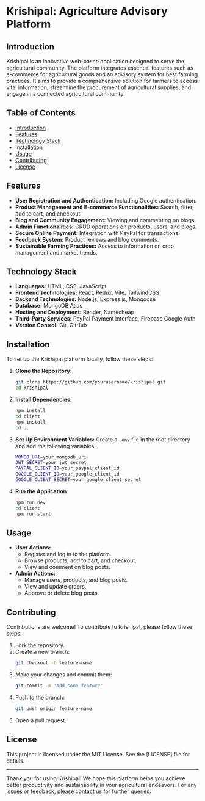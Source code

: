 # Krishipal: Agriculture Advisory Platform

## Introduction
Krishipal is an innovative web-based application designed to serve the agricultural community. The platform integrates essential features such as e-commerce for agricultural goods and an advisory system for best farming practices. It aims to provide a comprehensive solution for farmers to access vital information, streamline the procurement of agricultural supplies, and engage in a connected agricultural community.

## Table of Contents
- [Introduction](#introduction)
- [Features](#features)
- [Technology Stack](#technology-stack)
- [Installation](#installation)
- [Usage](#usage)
- [Contributing](#contributing)
- [License](#license)

## Features
- **User Registration and Authentication:** Including Google authentication.
- **Product Management and E-commerce Functionalities:** Search, filter, add to cart, and checkout.
- **Blog and Community Engagement:** Viewing and commenting on blogs.
- **Admin Functionalities:** CRUD operations on products, users, and blogs.
- **Secure Online Payment:** Integration with PayPal for transactions.
- **Feedback System:** Product reviews and blog comments.
- **Sustainable Farming Practices:** Access to information on crop management and market trends.

## Technology Stack
- **Languages:** HTML, CSS, JavaScript
- **Frontend Technologies:** React, Redux, Vite, TailwindCSS
- **Backend Technologies:** Node.js, Express.js, Mongoose
- **Database:** MongoDB Atlas
- **Hosting and Deployment:** Render, Namecheap
- **Third-Party Services:** PayPal Payment Interface, Firebase Google Auth
- **Version Control:** Git, GitHub

## Installation
To set up the Krishipal platform locally, follow these steps:

1. **Clone the Repository:**
    ```sh
    git clone https://github.com/yourusername/krishipal.git
    cd krishipal
    ```

2. **Install Dependencies:**
    ```sh
    npm install
    cd client
    npm install
    cd ..
    ```

3. **Set Up Environment Variables:**
    Create a `.env` file in the root directory and add the following variables:
    ```sh
    MONGO_URI=your_mongodb_uri
    JWT_SECRET=your_jwt_secret
    PAYPAL_CLIENT_ID=your_paypal_client_id
    GOOGLE_CLIENT_ID=your_google_client_id
    GOOGLE_CLIENT_SECRET=your_google_client_secret
    ```

4. **Run the Application:**
    ```sh
    npm run dev
    cd client
    npm run start
    ```

## Usage
- **User Actions:**
    - Register and log in to the platform.
    - Browse products, add to cart, and checkout.
    - View and comment on blog posts.
- **Admin Actions:**
    - Manage users, products, and blog posts.
    - View and update orders.
    - Approve or delete blog posts.

## Contributing
Contributions are welcome! To contribute to Krishipal, please follow these steps:

1. Fork the repository.
2. Create a new branch:
    ```sh
    git checkout -b feature-name
    ```
3. Make your changes and commit them:
    ```sh
    git commit -m 'Add some feature'
    ```
4. Push to the branch:
    ```sh
    git push origin feature-name
    ```
5. Open a pull request.

## License
This project is licensed under the MIT License. See the [LICENSE] file for details.

---

Thank you for using Krishipal! We hope this platform helps you achieve better productivity and sustainability in your agricultural endeavors. For any issues or feedback, please contact us for further queries.
